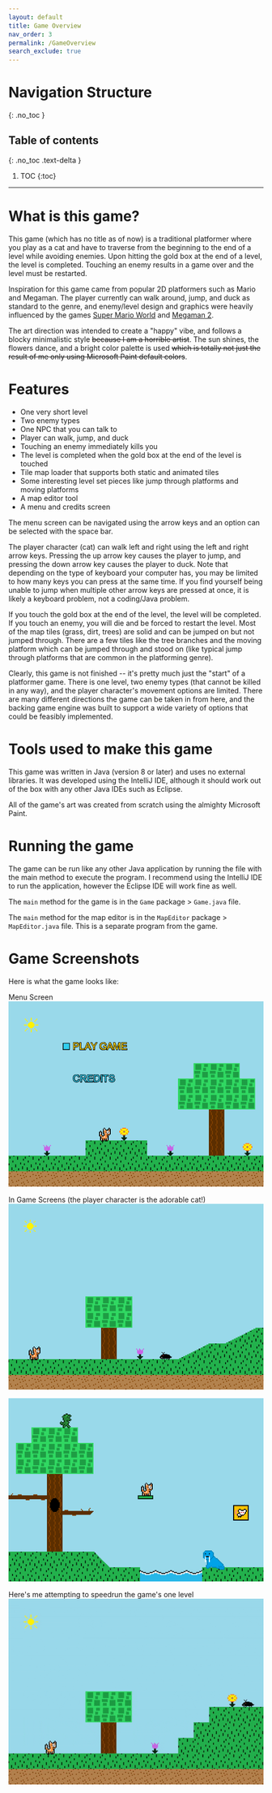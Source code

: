 ```yaml
---
layout: default
title: Game Overview
nav_order: 3
permalink: /GameOverview
search_exclude: true
---
```


# Navigation Structure
{: .no_toc }

## Table of contents
{: .no_toc .text-delta }

1. TOC
{:toc}

---

# What is this game?

This game (which has no title as of now) is a traditional platformer where you play as a cat and have to traverse from the beginning to the end of 
a level while avoiding enemies. Upon hitting the gold box at the end of a level, the level is completed. Touching an enemy results in a game over and the level must be restarted.

Inspiration for this game came from popular 2D platformers such as Mario and Megaman. The player currently can walk around, jump, and duck as standard to the genre,
and enemy/level design and graphics were heavily influenced by the games [Super Mario World](https://www.youtube.com/watch?v=ta7ufW0Prws) and [Megaman 2](https://www.youtube.com/watch?v=vuJ8Qr-3_zg).

The art direction was intended to create a "happy" vibe, and follows a blocky minimalistic style ~~because I am a horrible artist~~.
The sun shines, the flowers dance, and a bright color palette is used ~~which is totally not just the result of me only using Microsoft Paint default colors~~.

# Features

- One very short level
- Two enemy types
- One NPC that you can talk to
- Player can walk, jump, and duck
- Touching an enemy immediately kills you
- The level is completed when the gold box at the end of the level is touched
- Tile map loader that supports both static and animated tiles
- Some interesting level set pieces like jump through platforms and moving platforms
- A map editor tool
- A menu and credits screen

The menu screen can be navigated using the arrow keys and an option can be selected with the space bar.

The player character (cat) can walk left and right using the left and right arrow keys. Pressing the up arrow key causes the player to jump, and pressing the down
arrow key causes the player to duck. Note that depending on the type of keyboard your computer has, you may be limited to how many keys you can press at the same time.
If you find yourself being unable to jump when multiple other arrow keys are pressed at once, it is likely a keyboard problem, not a coding/Java problem.

If you touch the gold box at the end of the level, the level will be completed. If you touch an enemy, you will die and be forced to restart the level. Most of the map tiles
(grass, dirt, trees) are solid and can be jumped on but not jumped through. There are a few tiles like the tree branches and the moving platform which
can be jumped through and stood on (like typical jump through platforms that are common in the platforming genre).

Clearly, this game is not finished -- it's pretty much just the "start" of a platformer game. There is one level, two enemy types (that cannot be killed in any way),
and the player character's movement options are limited. There are many different directions the game can be taken in from here,
and the backing game engine was built to support a wide variety of options that could be feasibly implemented.

# Tools used to make this game

This game was written in Java (version 8 or later) and uses no external libraries. It was developed using the IntelliJ IDE,
although it should work out of the box with any other Java IDEs such as Eclipse. 

All of the game's art was created from scratch using the almighty Microsoft Paint.

# Running the game

The game can be run like any other Java application by running the file with the main method to execute the program. I recommend using
the IntelliJ IDE to run the application, however the Eclipse IDE will work fine as well.

The `main` method for the game is in the `Game` package > `Game.java` file.

The `main` method for the map editor is in the `MapEditor` package > `MapEditor.java` file. This is a separate program
from the game.

# Game Screenshots

Here is what the game looks like:

Menu Screen
![menu-screen.png](../assets/images/menu-screen.png)

In Game Screens (the player character is the adorable cat!)
![game-screen-1.png](../assets/images/game-screen-1.png)

![game-screen-2.png](../assets/images/game-screen-2.png)

Here's me attempting to speedrun the game's one level
![playing-level.gif](../assets/images/playing-level.gif)



